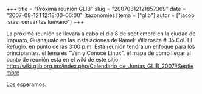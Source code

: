 +++
title = "Próxima reunión GLIB"
slug = "20070812121857369"
date = "2007-08-12T12:18:00-06:00"
[taxonomies]
tema = ["glib"]
autor = ["jacob israel cervantes luevano"]
+++

La próxima reunión se llevara a cabo el día 8 de septiembre en la ciudad
de Irapuato, Guanajuato en las instalaciones de Ramel: Villarosita \# 35
Col. El Refugio. en punto de las 3:00 p.m. Esta reunión tendrá un
enfoque para los principiantes. el lema es "Ven y Conoce Linux". el mapa
de como llegar al punto de reunión esta en el wiki de este sitio
<a href="http://wiki.glib.org.mx/index.php/Calendario_de_Juntas_GLIB_2007#Septiembre">http://wiki.glib.org.mx/index.php/Calendario_de_Juntas_GLIB_2007#Septiembre</a>

Los esperamos.

